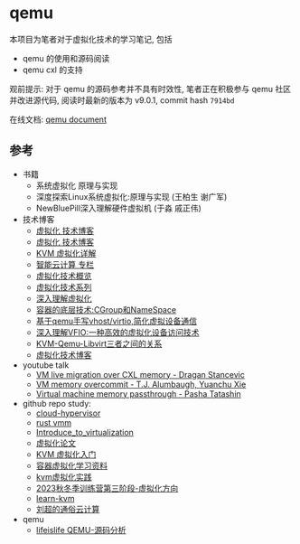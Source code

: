 # qemu

本项目为笔者对于虚拟化技术的学习笔记, 包括 

- qemu 的使用和源码阅读
- qemu cxl 的支持

观前提示: 对于 qemu 的源码参考并不具有时效性, 笔者正在积极参与 qemu 社区并改进源代码, 阅读时最新的版本为 v9.0.1, commit hash `7914bd`

在线文档: [qemu document](https://luzhixing12345.github.io/qemu/)

## 参考

- 书籍
  - 系统虚拟化 原理与实现
  - 深度探索Linux系统虚拟化:原理与实现 (王柏生  谢广军) 
  - NewBluePill深入理解硬件虚拟机 (于淼  戚正伟)
- 技术博客
  - [虚拟化 技术博客](https://github.com/zhangjaycee/real_tech/wiki/virtualcatalog)
  - [虚拟化 技术博客](https://www.junmajinlong.com/tags/Virtualization/)
  - [KVM 虚拟化详解](https://zhuanlan.zhihu.com/p/105499858)
  - [智能云计算 专栏](https://www.zhihu.com/column/c_1187367200796606464)
  - [虚拟化技术概览](https://houmin.cc/posts/65866329/)
  - [虚拟化技术系列](https://zhuanlan.zhihu.com/p/93289632)
  - [深入理解虚拟化](https://zhuanlan.zhihu.com/p/441287815)
  - [容器的底层技术:CGroup和NameSpace](https://zhuanlan.zhihu.com/p/690639138)
  - [基于qemu手写vhost/virtio,简化虚拟设备通信](https://zhuanlan.zhihu.com/p/689616659)
  - [深入理解VFIO:一种高效的虚拟化设备访问技术](https://zhuanlan.zhihu.com/p/689107103)
  - [KVM-Qemu-Libvirt三者之间的关系](https://hsinin.github.io/2017/01/16/KVM-Qemu-Libvirt%E4%B8%89%E8%80%85%E4%B9%8B%E9%97%B4%E7%9A%84%E5%85%B3%E7%B3%BB/)
  - [虚拟化技术博客](https://zhuanlan.zhihu.com/p/701266513)
- youtube talk
  - [VM live migration over CXL memory - Dragan Stancevic](https://www.youtube.com/watch?v=8glo1KUQrlY&list=PLbzoR-pLrL6rlmdpJ3-oMgU_zxc1wAhjS&index=10&pp=iAQB)
  - [VM memory overcommit - T.J. Alumbaugh, Yuanchu Xie](https://www.youtube.com/watch?v=K5QS7MtAMzw&list=PLbzoR-pLrL6rlmdpJ3-oMgU_zxc1wAhjS&index=12)
  - [Virtual machine memory passthrough - Pasha Tatashin](https://www.youtube.com/watch?v=MhPDLF8g3f0&list=PLbzoR-pLrL6rlmdpJ3-oMgU_zxc1wAhjS&index=38&pp=iAQB)
- github repo study:
  - [cloud-hypervisor](https://github.com/cloud-hypervisor/cloud-hypervisor)
  - [rust vmm](https://github.com/rust-vmm/community)
  - [Introduce_to_virtualization](https://github.com/0voice/Introduce_to_virtualization)
  - [虚拟化论文](https://github.com/dyweb/papers-notebook)
  - [KVM 虚拟化入门](https://github.com/yangcvo/KVM)
  - [容器虚拟化学习资料](https://github.com/charSLee013/docker?tab=readme-ov-file)
  - [kvm虚拟化实践](https://github.com/junneyang/kvm-practice)
  - [2023秋冬季训练营第三阶段-虚拟化方向](https://github.com/arceos-hypervisor/2023-virtualization-campus)
  - [learn-kvm](https://github.com/yifengyou/learn-kvm)
  - [刘超的通俗云计算](https://www.cnblogs.com/popsuper1982/category/589324.html)
- qemu
  - [lifeislife QEMU-源码分析](https://lifeislife.cn/categories/QEMU-%E6%BA%90%E7%A0%81%E5%88%86%E6%9E%90/)